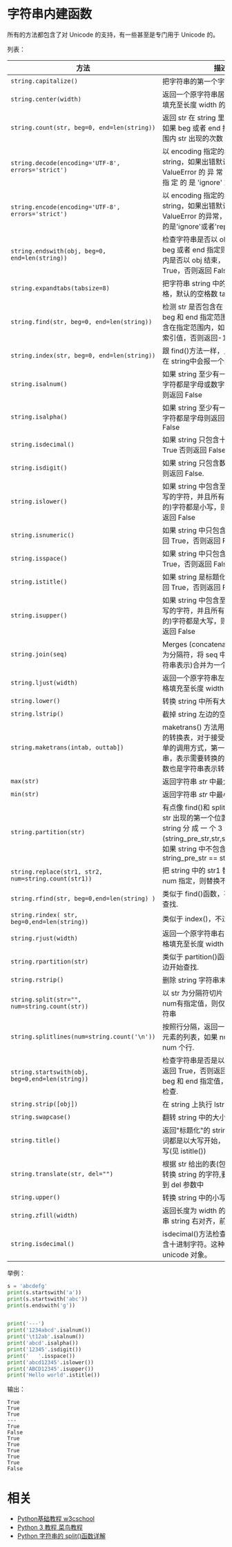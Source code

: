 
# 字符串内建函数

所有的方法都包含了对 Unicode 的支持，有一些甚至是专门用于 Unicode 的。

列表：


| 方法 | 描述 |
| ------------------------------------------------------------ | ------------------------------------------------------------ |
| `string.capitalize()` | 把字符串的第一个字符大写                                     |
| `string.center(width)` | 返回一个原字符串居中，并使用空格填充至长度 width 的新字符串  |
| `string.count(str, beg=0, end=len(string))` | 返回 str 在 string 里面出现的次数，如果 beg 或者 end 指定则返回指定范围内 str 出现的次数 |
| `string.decode(encoding='UTF-8', errors='strict')` | 以 encoding 指定的编码格式解码 string，如果出错默认报一个 ValueError 的 异 常 ， 除 非 errors 指 定 的 是 'ignore' 或 者'replace' |
| `string.encode(encoding='UTF-8', errors='strict')` | 以 encoding 指定的编码格式编码 string，如果出错默认报一个 ValueError 的异常，除非 errors 指定的是'ignore'或者'replace' |
| `string.endswith(obj, beg=0, end=len(string))` | 检查字符串是否以 obj 结束，如果 beg 或者 end 指定则检查指定的范围内是否以 obj 结束，如果是，返回 True，否则返回 False. |
| `string.expandtabs(tabsize=8)` | 把字符串 string 中的 tab 符号转为空格，默认的空格数 tabsize 是 8. |
| `string.find(str, beg=0, end=len(string))` | 检测 str 是否包含在 string 中，如果 beg 和 end 指定范围，则检查是否包含在指定范围内，如果是返回开始的索引值，否则返回-1 |
| `string.index(str, beg=0, end=len(string))` | 跟 find()方法一样，只不过如果 str 不在 string中会报一个异常. |
| `string.isalnum()` | 如果 string 至少有一个字符并且所有字符都是字母或数字则返回 True，否则返回 False |
| `string.isalpha()` | 如果 string 至少有一个字符并且所有字符都是字母则返回 True,否则返回 False |
| `string.isdecimal()` | 如果 string 只包含十进制数字则返回 True 否则返回 False.      |
| `string.isdigit()` | 如果 string 只包含数字则返回 True 否则返回 False.            |
| `string.islower()` | 如果 string 中包含至少一个区分大小写的字符，并且所有这些(区分大小写的)字符都是小写，则返回 True，否则返回 False |
| `string.isnumeric()` | 如果 string 中只包含数字字符，则返回 True，否则返回 False    |
| `string.isspace()` | 如果 string 中只包含空格，则返回 True，否则返回 False.       |
| `string.istitle()` | 如果 string 是标题化的(见 title())则返回 True，否则返回 False |
| `string.isupper()` | 如果 string 中包含至少一个区分大小写的字符，并且所有这些(区分大小写的)字符都是大写，则返回 True，否则返回 False |
| `string.join(seq)` | Merges (concatenates)以 string 作为分隔符，将 seq 中所有的元素(的字符串表示)合并为一个新的字符串 |
| `string.ljust(width)` | 返回一个原字符串左对齐，并使用空格填充至长度 width 的新字符串 |
| `string.lower()` | 转换 string 中所有大写字符为小写.                            |
| `string.lstrip()` | 截掉 string 左边的空格                                       |
| `string.maketrans(intab, outtab])` | maketrans() 方法用于创建字符映射的转换表，对于接受两个参数的最简单的调用方式，第一个参数是字符串，表示需要转换的字符，第二个参数也是字符串表示转换的目标。 |
| `max(str)` | 返回字符串 _str_ 中最大的字母。                              |
| `min(str)` | 返回字符串 _str_ 中最小的字母。                              |
| `string.partition(str)` | 有点像 find()和 split()的结合体，从 str 出现的第一个位置起，把 字 符 串 string 分 成 一 个 3 元 素 的 元 组 (string_pre_str,str,string_post_str)，如果 string 中不包含 str 则 string_pre_str == string. |
| `string.replace(str1, str2, num=string.count(str1))` | 把 string 中的 str1 替换成 str2，如果 num 指定，则替换不超过 num 次. |
| `string.rfind(str, beg=0,end=len(string) )` | 类似于 find()函数，不过是从右边开始查找.                     |
| `string.rindex( str, beg=0,end=len(string))`| 类似于 index()，不过是从右边开始.                            |
| `string.rjust(width)` | 返回一个原字符串右对齐，并使用空格填充至长度 width 的新字符串 |
| `string.rpartition(str)`                                       | 类似于 partition()函数，不过是从右边开始查找.                |
| `string.rstrip()` | 删除 string 字符串末尾的空格.                                |
| `string.split(str="", num=string.count(str))` | 以 str 为分隔符切片 string，如果 num有指定值，则仅分隔 num 个子字符串 |
| `string.splitlines(num=string.count('\n'))` | 按照行分隔，返回一个包含各行作为元素的列表，如果 num 指定则仅切片 num 个行. |
| `string.startswith(obj, beg=0,end=len(string))` | 检查字符串是否是以 obj 开头，是则返回 True，否则返回 False。如果 beg 和 end 指定值，则在指定范围内检查. |
| `string.strip([obj])` | 在 string 上执行 lstrip()和 rstrip()                         |
| `string.swapcase()` | 翻转 string 中的大小写                                       |
| `string.title()` | 返回"标题化"的 string，就是说所有单词都是以大写开始，其余字母均为小写(见 istitle()) |
| `string.translate(str, del="")` | 根据 str 给出的表(包含 256 个字符)转换 string 的字符,要过滤掉的字符放到 del 参数中 |
| `string.upper()` | 转换 string 中的小写字母为大写                               |
| `string.zfill(width)` | 返回长度为 width 的字符串，原字符串 string 右对齐，前面填充 0 |
| `string.isdecimal()` | isdecimal()方法检查字符串是否只包含十进制字符。这种方法只存在于 unicode 对象。 |


举例：

```py
s = 'abcdefg'
print(s.startswith('a'))
print(s.startswith('abc'))
print(s.endswith('g'))


print('---')
print('1234abcd'.isalnum())
print('\t12ab'.isalnum())
print('abcd'.isalpha())
print('12345'.isdigit())
print('   '.isspace())
print('abcd12345'.islower())
print('ABCD12345'.isupper())
print('Hello world'.istitle())
```

输出：

```
True
True
True
---
True
False
True
True
True
True
True
False
```





# 相关

- [Python基础教程 w3cschool](https://www.w3cschool.cn/Python/)
- [Python 3 教程 菜鸟教程](http://www.runoob.com/Python3/Python3-tutorial.html)
- [Python 字符串的 split()函数详解](http://www.cnblogs.com/douzi2/p/5579651.html)
